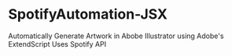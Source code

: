 # SpotifyAutomation-JSX
Automatically Generate Artwork in Abobe Illustrator using Adobe's ExtendScript
  Uses Spotify API
